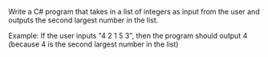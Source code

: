 
Write a C# program that takes in a list of integers as input from the user and outputs the second largest number in the list.

Example: If the user inputs "4 2 1 5 3", then the program should output 4 (because 4 is the second largest number in the list)
